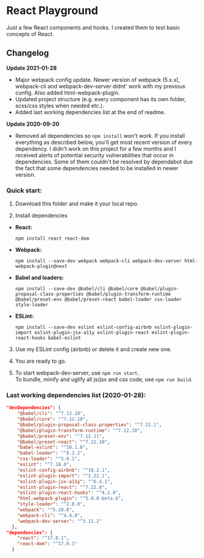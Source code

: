 # React Playground

Just a few React components and hooks. I created them to test basic concepts of React.

## Changelog

**Update 2021-01-28**
- Major webpack config update. Newer version of webpack (5.x.x), webpack-cli and webpack-dev-server didnt' work with my previous config. Also added html-webpack-plugin.
- Updated project structure (e.g. every component has its own folder, scss/css styles when needed etc.).
- Added last working dependencies list at the end of readme.

**Update 2020-09-20**  
- Removed all dependencies so ```npm install``` won't work. If you install everything as described below, you'll get most recent version of every dependency. I didn't work on this project for a few months and I received alerts of potential security vulnerabilities that occur in dependencies. Some of them couldn't be resolved by dependabot due the fact that some dependencies needed to be installed in newer version.

### Quick start:

1. Download this folder and make it your local repo.

2. Install dependencies  
- **React:**
    ```
    npm install react react-dom
    ```
- **Webpack:**
    ```
    npm install --save-dev webpack webpack-cli webpack-dev-server html-webpack-plugin@next
    ```
- **Babel and loaders:**
    ```
    npm install --save-dev @babel/cli @babel/core @babel/plugin-proposal-class-properties @babel/plugin-transform-runtime @babel/preset-env @babel/preset-react babel-loader css-loader style-loader
    ```
- **ESLint:**
    ```
    npm install --save-dev eslint eslint-config-airbnb eslint-plugin-import eslint-plugin-jsx-a11y eslint-plugin-react eslint-plugin-react-hooks babel-eslint
    ```

3. Use my ESLint config (airbnb) or delete it and create new one.

4. You are ready to go.

5. To start webpack-dev-server, use ```npm run start```.  
To bundle, minify and uglify all js/jsx and css code, use ```npm run build```.

### Last working dependencies list (2020-01-28):

```json
"devDependencies": {
    "@babel/cli": "^7.12.10",
    "@babel/core": "^7.12.10",
    "@babel/plugin-proposal-class-properties": "^7.12.1",
    "@babel/plugin-transform-runtime": "^7.12.10",
    "@babel/preset-env": "^7.12.11",
    "@babel/preset-react": "^7.12.10",
    "babel-eslint": "^10.1.0",
    "babel-loader": "^8.2.2",
    "css-loader": "^5.0.1",
    "eslint": "^7.18.0",
    "eslint-config-airbnb": "^18.2.1",
    "eslint-plugin-import": "^2.22.1",
    "eslint-plugin-jsx-a11y": "^6.4.1",
    "eslint-plugin-react": "^7.22.0",
    "eslint-plugin-react-hooks": "^4.2.0",
    "html-webpack-plugin": "^5.0.0-beta.6",
    "style-loader": "^2.0.0",
    "webpack": "^5.18.0",
    "webpack-cli": "^4.4.0",
    "webpack-dev-server": "^3.11.2"
  },
"dependencies": {
    "react": "^17.0.1",
    "react-dom": "^17.0.1"
  }
```